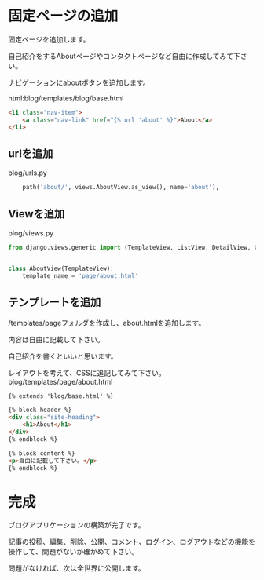 # 固定ページの追加

固定ページを追加します。

自己紹介をするAboutページやコンタクトページなど自由に作成してみて下さい。

ナビゲーションにaboutボタンを追加します。

html:blog/templates/blog/base.html
```html
<li class="nav-item">
  	<a class="nav-link" href="{% url 'about' %}">About</a>
</li>
```

## urlを追加

blog/urls.py
```python
  	path('about/', views.AboutView.as_view(), name='about'),
```

## Viewを追加

blog/views.py
```python
from django.views.generic import (TemplateView, ListView, DetailView, CreateView, UpdateView, DeleteView)


class AboutView(TemplateView):
  	template_name = 'page/about.html'
```

## テンプレートを追加

/templates/pageフォルダを作成し、about.htmlを追加します。

内容は自由に記載して下さい。

自己紹介を書くといいと思います。

レイアウトを考えて、CSSに追記してみて下さい。
blog/templates/page/about.html
```html
{% extends 'blog/base.html' %}

{% block header %}
<div class="site-heading">
  	<h1>About</h1>
</div>
{% endblock %}

{% block content %}
<p>自由に記載して下さい。</p>
{% endblock %}
```

# 完成

ブログアプリケーションの構築が完了です。

記事の投稿、編集、削除、公開、コメント、ログイン、ログアウトなどの機能を操作して、問題がないか確かめて下さい。

問題がなければ、次は全世界に公開します。
